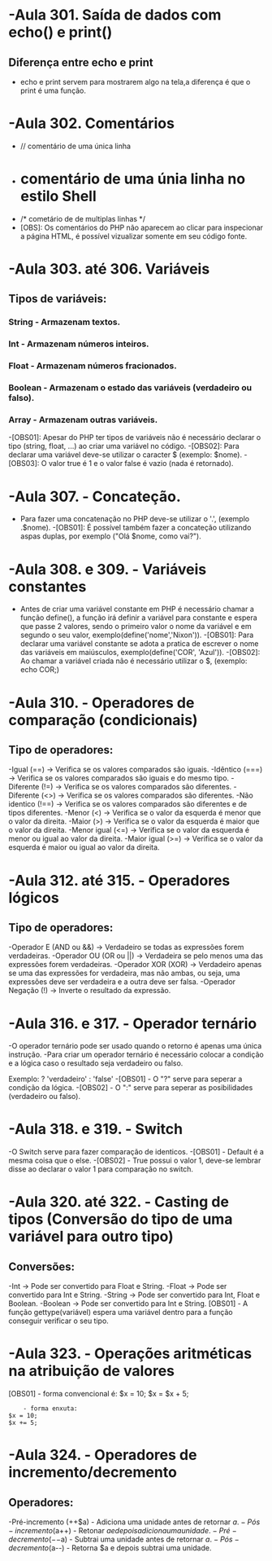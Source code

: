# -Aula 301. Saída de dados com echo() e print()
## Diferença entre echo e print
- echo e print servem para mostrarem algo na tela,a diferença é que o print é uma função.

# -Aula 302. Comentários
- // comentário de uma única linha
- # comentário de uma únia linha no estilo Shell
- /* cometário de de multiplas linhas */
- [OBS]: Os comentários do PHP não aparecem ao clicar para inspecionar a página HTML, é possível vizualizar somente em seu código fonte.

# -Aula 303. até 306. Variáveis
## Tipos de variáveis:
### String - Armazenam textos.
### Int - Armazenam números inteiros.
### Float - Armazenam números fracionados.
### Boolean - Armazenam o estado das variáveis (verdadeiro ou falso).
### Array - Armazenam outras variáveis.
-[OBS01]: Apesar do PHP ter tipos de variáveis não é necessário declarar o tipo (string, float, ...) ao criar uma variável no código.
-[OBS02]: Para declarar uma variável deve-se utilizar o caracter $ (exemplo: $nome).
-[OBS03]: O valor true é 1 e o valor false é vazio (nada é retornado).

# -Aula 307. - Concateção.
- Para fazer uma concatenação no PHP deve-se utilizar o '.', (exemplo .$nome).
-[OBS01]: É possível também fazer a concateção utilizando aspas duplas, por exemplo ("Olá $nome, como vai?").

# -Aula 308. e 309. - Variáveis constantes
- Antes de criar uma variável constante em PHP é necessário chamar a função define(), a função irá definir a variável para constante e espera que passe 2 valores, sendo o primeiro valor o nome da variável e em segundo o seu valor, exemplo(define('nome','Nixon')).
-[OBS01]: Para declarar uma variável constante se adota a pratica de escrever o nome das variáveis em maiúsculos, exemplo(define('COR', 'Azul')).
-[OBS02]: Ao chamar a variável criada não é necessário utilizar o $, (exemplo: echo COR;)

# -Aula 310. - Operadores de comparação (condicionais)
## Tipo de operadores:
-Igual (==) -> Verifica se os valores comparados são iguais.
-Idêntico (===) -> Verifica se os valores comparados são iguais e do mesmo tipo.
-Diferente (!=) -> Verifica se os valores comparados são diferentes.
-Diferente (<>) -> Verifica se os valores comparados são diferentes.
-Não identico (!==) -> Verifica se os valores comparados são diferentes e de tipos diferentes.
-Menor (<) -> Verifica se o valor da esquerda é menor que o valor da direita.
-Maior (>) -> Verifica se o valor da esquerda é maior que o valor da direita.
-Menor igual (<=) -> Verifica se o valor da esquerda é menor ou igual ao valor da direita.
-Maior igual (>=) -> Verifica se o valor da esquerda é maior ou igual ao valor da direita.

# -Aula 312. até 315. - Operadores lógicos
## Tipo de operadores:
-Operador E (AND ou &&) -> Verdadeiro se todas as expressões forem verdadeiras.
-Operador OU (OR ou ||) -> Verdadeira se pelo menos uma das expressões forem verdadeiras.
-Operador XOR (XOR) -> Verdadeiro apenas se uma das expressões for verdadeira, mas não ambas, ou seja, uma expressões deve ser verdadeira e a outra deve ser falsa.
-Operador Negação (!) -> Inverte o resultado da expressão.

# -Aula 316. e 317. - Operador ternário
-O operador ternário pode ser usado quando o retorno é apenas uma única instrução.
-Para criar um operador ternário é necessário colocar a condição e a lógica caso o resultado seja verdadeiro ou falso.

Exemplo:
<condicao> ? 'verdadeiro' : 'false' 
-[OBS01] - O "?" serve para seperar a condição da lógica.
-[OBS02] - O ":" serve para seperar as posibilidades (verdadeiro ou falso).

# -Aula 318. e 319. - Switch
-O Switch serve para fazer comparação de identicos.
-[OBS01] - Default é a mesma coisa que o else.
-[OBS02] - True possui o valor 1, deve-se lembrar disse ao declarar o valor 1 para comparação no switch.

# -Aula 320. até 322. - Casting de tipos (Conversão do tipo de uma variável para outro tipo)
## Conversões:
-Int -> Pode ser convertido para Float e String.
-Float -> Pode ser convertido para Int e String.
-String -> Pode ser convertido para Int, Float e Boolean.
-Boolean -> Pode ser convertido para Int e String.
[OBS01] - A função gettype(variável) espera uma variável dentro para a função conseguir verificar o seu tipo.

# -Aula 323. - Operações aritméticas na atribuição de valores
[OBS01] - forma convencional é:
    $x = 10;
    $x = $x + 5;

        - forma enxuta:
    $x = 10;
    $x += 5;

# -Aula 324. - Operadores de incremento/decremento
## Operadores:
-Pré-incremento (++$a) - Adiciona uma unidade antes de retornar $a.
-Pós-incremento ($a++) - Retonar $a e depois adiciona uma unidade.
-Pré-decremento (--$a) - Subtrai uma unidade antes de retornar $a.
-Pós-decremento ($a--) - Retorna $a e depois subtrai uma unidade.
